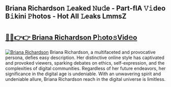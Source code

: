 ## Briana Richardson 𝙻eaked 𝙽u𝚍e - Part-flA 𝚅𝚒deo B𝚒kini 𝙿hotos - Hot All 𝙻eaks LmmsZ

# <h2><a href="http://ld52utu.urlbe.top/?page=Briana+Richardson">🔗🔗👉👉 Briana Richardson P𝚑oto𝚜Vid𝚎o</a></h2>

[![Briana Richardson](https://i.imgur.com/eBuTRDB.gif)](http://ld52utu.urlbe.top/?page=Briana+Richardson)
Briana Richardson, a multifaceted and provocative persona, defies easy description. Her distinctive online style has captivated and provoked viewers, sparking debates on ethics, self-expression, and the complexities of digital communities. Regardless of her future endeavors, her significance in the digital age is undeniable. With an unwavering spirit and undeniable allure, Briana Richardson reach in the digital universe is limitless.
